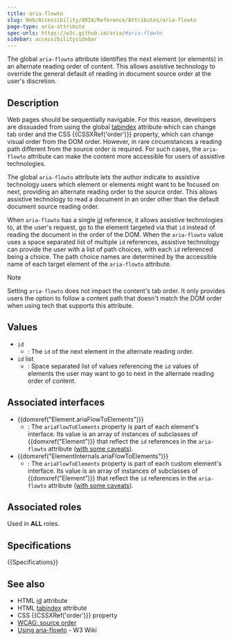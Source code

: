 ```yaml
---
title: aria-flowto
slug: Web/Accessibility/ARIA/Reference/Attributes/aria-flowto
page-type: aria-attribute
spec-urls: https://w3c.github.io/aria/#aria-flowto
sidebar: accessibilitysidebar
---
```


The global `aria-flowto` attribute identifies the next element (or elements) in an alternate reading order of content. This allows assistive technology to override the general default of reading in document source order at the user's discretion.

## Description

Web pages should be sequentially navigable. For this reason, developers are dissuaded from using the global [tabindex](/en-US/docs/Web/HTML/Reference/Global_attributes/tabindex) attribute which can change tab order and the CSS {{CSSXRef('order')}} property, which can change visual order from the DOM order. However, in rare circumstances a reading path different from the source order is required. For such cases, the `aria-flowto` attribute can make the content more accessible for users of assistive technologies.

The global `aria-flowto` attribute lets the author indicate to assistive technology users which element or elements might want to be focused on next, providing an alternate reading order to the source order. This allows assistive technology to read a document in an order other than the default document source reading order.

When `aria-flowto` has a single [id](/en-US/docs/Web/HTML/Reference/Global_attributes/id) reference, it allows assistive technologies to, at the user's request, go to the element targeted via that `id` instead of reading the document in the order of the DOM. When the `aria-flowto` value uses a space separated list of multiple `id` references, assistive technology can provide the user with a list of path choices, with each `id` referenced being a choice. The path choice names are determined by the accessible name of each target element of the `aria-flowto` attribute.

> [!NOTE]
> Setting `aria-flowto` does not impact the content's tab order. It only provides users the option to follow a content path that doesn't match the DOM order when using tech that supports this attribute.

## Values

- `id`
  - : The `id` of the next element in the alternate reading order.
- `id` list
  - : Space separated list of values referencing the `id` values of elements the user may want to go to next in the alternate reading order of content.

## Associated interfaces

- {{domxref("Element.ariaFlowToElements")}}
  - : The `ariaFlowToElements` property is part of each element's interface.
    Its value is an array of instances of subclasses of {{domxref("Element")}} that reflect the `id` references in the `aria-flowto` attribute ([with some caveats](/en-US/docs/Web/API/Document_Object_Model/Reflected_attributes#reflected_element_references)).
- {{domxref("ElementInternals.ariaFlowToElements")}}
  - : The `ariaFlowToElements` property is part of each custom element's interface.
    Its value is an array of instances of subclasses of {{domxref("Element")}} that reflect the `id` references in the `aria-flowto` attribute ([with some caveats](/en-US/docs/Web/API/Document_Object_Model/Reflected_attributes#reflected_element_references)).


## Associated roles

Used in **ALL** roles.

## Specifications

{{Specifications}}

## See also

- HTML [id](/en-US/docs/Web/HTML/Reference/Global_attributes/id) attribute
- HTML [tabindex](/en-US/docs/Web/HTML/Reference/Global_attributes/tabindex) attribute
- CSS {{CSSXRef('order')}} property
- [WCAG: source order](/en-US/docs/Web/Accessibility/Guides/Understanding_WCAG/Operable#guideline_2.4_—_navigable_provide_ways_to_help_users_navigate_find_content_and_determine_where_they_are)
- [Using aria-flowto](https://www.w3.org/WAI/GL/wiki/Using_aria-flowto) - W3 Wiki

